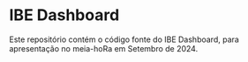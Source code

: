 # IBE Dashboard

Este repositório contém o código fonte do IBE Dashboard, para apresentação
no meia-hoRa em Setembro de 2024.